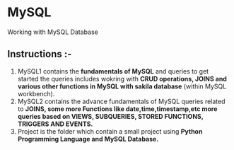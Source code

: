 # MySQL
Working with MySQL Database
## Instructions :-
1) MySQL1 contains the **fundamentals of MySQL** and queries to get started the queries includes wokring with **CRUD operations, JOINS and    various other functions in MySQL with sakila database** (within MySQL workbench).
2) MySQL2 contains the advance fundamentals of MySQL queries related to **JOINS, some more Functions like date,time,timestamp,etc more        queries based on VIEWS, SUBQUERIES, STORED FUNCTIONS, TRIGGERS AND EVENTS.**
3) Project is the folder which contain a small project using **Python Programming Language and MySQL Database.**
